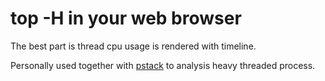 # top -H in your web browser
The best part is thread cpu usage is rendered with timeline.

Personally used together with [pstack](https://github.com/peadar/pstack) to analysis heavy threaded
process.